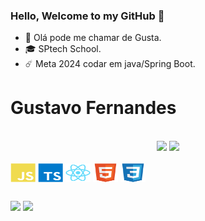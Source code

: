

### Hello, Welcome to my GitHub 🤙

- 👋 Olá pode me chamar de Gusta.
- 🎓 SPtech School.
- ☄️ Meta 2024 codar em java/Spring Boot.

<h1> Gustavo Fernandes</h1>


<br>
<div align="center">
    <img
      height="150em"
      src="https://github-readme-stats.vercel.app/api?username=GustavoFernandesSP&show_icons=true&theme=darck"
    />
  <img
     height="150em"
      src="https://github-readme-stats.vercel.app/api/top-langs/?username=GustavoFernandesSP&layout=compact&&theme=darck"
    />
</div>
<div style="display: inline_block"><br>
  <img align="center" alt="Js" height="30" width="40" src="https://raw.githubusercontent.com/devicons/devicon/master/icons/javascript/javascript-plain.svg">
  <img align="center" alt="Ts" height="30" width="40" src="https://raw.githubusercontent.com/devicons/devicon/master/icons/typescript/typescript-plain.svg">
  <img align="center" alt="React" height="30" width="40" src="https://raw.githubusercontent.com/devicons/devicon/master/icons/react/react-original.svg">
  <img align="center" alt="HTML" height="30" width="40" src="https://raw.githubusercontent.com/devicons/devicon/master/icons/html5/html5-original.svg">
  <img align="center" alt="CSS" height="30" width="40" src="https://raw.githubusercontent.com/devicons/devicon/master/icons/css3/css3-original.svg">
</div>
  
 ##
<div>
  <a href = "mailto:gustavo.fernandes@sptech.school"><img src="https://img.shields.io/badge/-Email-%23333?style=for-the-badge&logo=gmail&logoColor=white" target="_blank"></a>
  <a href="https://www.linkedin.com/in/gustavo-fernandes-628450231/" target="_blank"><img src="https://img.shields.io/badge/-LinkedIn-%230077B5?style=for-the-badge&logo=linkedin&logoColor=white" target="_blank"></a> 
  <div/>
